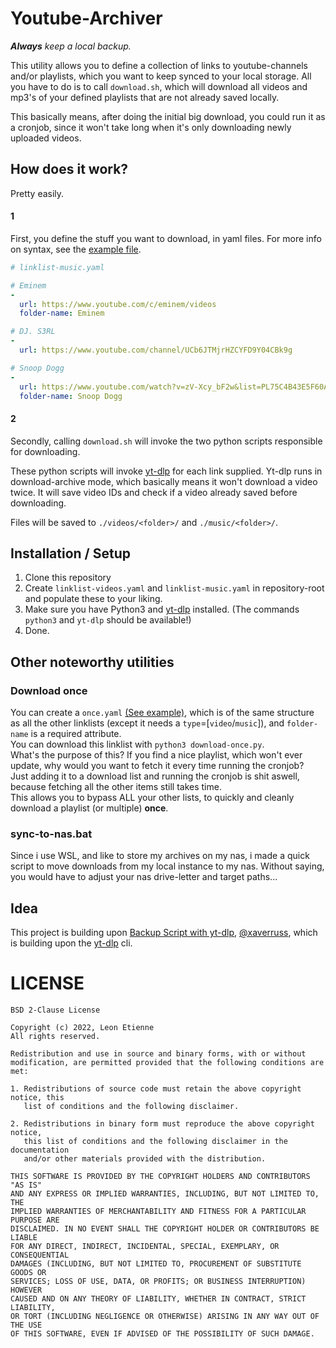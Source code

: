 # Youtube-Archiver
***Always** keep a local backup.*

This utility allows you to define a collection of links to youtube-channels and/or playlists, which you want to keep synced to your local storage.
All you have to do is to call `download.sh`, which will download all videos and mp3's of your defined playlists that are not already saved locally.

This basically means, after doing the initial big download, you could run it as a cronjob, since it won't take long when it's only downloading newly uploaded videos.

## How does it work?
Pretty easily.

#### 1
First, you define the stuff you want to download, in yaml files. For more info on syntax, see the [example file](https://github.com/Leonetienne/Youtube-Archiver/blob/master/linklist-example.yaml).
```yaml
# linklist-music.yaml

# Eminem
-
  url: https://www.youtube.com/c/eminem/videos
  folder-name: Eminem

# DJ. S3RL
-
  url: https://www.youtube.com/channel/UCb6JTMjrHZCYFD9Y04CBk9g

# Snoop Dogg
-
  url: https://www.youtube.com/watch?v=zV-Xcy_bF2w&list=PL75C4B43E5F60A82C
  folder-name: Snoop Dogg
```

#### 2
Secondly, calling `download.sh` will invoke the two python scripts responsible for downloading.

These python scripts will invoke [yt-dlp](https://github.com/yt-dlp/yt-dlp) for each link supplied. Yt-dlp runs in download-archive mode,
which basically means it won't download a video twice. It will save video IDs and check if a video already saved before downloading.

Files will be saved to `./videos/<folder>/` and `./music/<folder>/`.

## Installation / Setup
1) Clone this repository
2) Create `linklist-videos.yaml` and `linklist-music.yaml` in repository-root and populate these to your liking.
3) Make sure you have Python3 and [yt-dlp](https://github.com/yt-dlp/yt-dlp) installed. (The commands `python3` and `yt-dlp` should be available!)
4) Done.

## Other noteworthy utilities
### Download once
You can create a `once.yaml` [(See example)](https://github.com/Leonetienne/Youtube-Archiver/blob/master/once-example.yaml), which is of the same structure as all the other linklists (except it needs a `type`=[`video`/`music`]), and `folder-name` is a required attribute.  
You can download this linklist with `python3 download-once.py`.  
What's the purpose of this? If you find a nice playlist, which won't ever update, why would you want to fetch it every time running the cronjob?  
Just adding it to a download list and running the cronjob is shit aswell, because fetching all the other items still takes time.  
This allows you to bypass ALL your other lists, to quickly and cleanly download a playlist (or multiple) **once**.

### sync-to-nas.bat
Since i use WSL, and like to store my archives on my nas, i made a quick script to move downloads from my local instance to my nas.
Without saying, you would have to adjust your nas drive-letter and target paths...

## Idea
This project is building upon [Backup Script with yt-dlp](https://igel.hostedbymyself.de/s/C77Zj-PBL#), [@xaverruss](https://github.com/xaverruss), which is building upon the [yt-dlp](https://github.com/yt-dlp/yt-dlp) cli.

# LICENSE
```
BSD 2-Clause License

Copyright (c) 2022, Leon Etienne
All rights reserved.

Redistribution and use in source and binary forms, with or without
modification, are permitted provided that the following conditions are met:

1. Redistributions of source code must retain the above copyright notice, this
   list of conditions and the following disclaimer.

2. Redistributions in binary form must reproduce the above copyright notice,
   this list of conditions and the following disclaimer in the documentation
   and/or other materials provided with the distribution.

THIS SOFTWARE IS PROVIDED BY THE COPYRIGHT HOLDERS AND CONTRIBUTORS "AS IS"
AND ANY EXPRESS OR IMPLIED WARRANTIES, INCLUDING, BUT NOT LIMITED TO, THE
IMPLIED WARRANTIES OF MERCHANTABILITY AND FITNESS FOR A PARTICULAR PURPOSE ARE
DISCLAIMED. IN NO EVENT SHALL THE COPYRIGHT HOLDER OR CONTRIBUTORS BE LIABLE
FOR ANY DIRECT, INDIRECT, INCIDENTAL, SPECIAL, EXEMPLARY, OR CONSEQUENTIAL
DAMAGES (INCLUDING, BUT NOT LIMITED TO, PROCUREMENT OF SUBSTITUTE GOODS OR
SERVICES; LOSS OF USE, DATA, OR PROFITS; OR BUSINESS INTERRUPTION) HOWEVER
CAUSED AND ON ANY THEORY OF LIABILITY, WHETHER IN CONTRACT, STRICT LIABILITY,
OR TORT (INCLUDING NEGLIGENCE OR OTHERWISE) ARISING IN ANY WAY OUT OF THE USE
OF THIS SOFTWARE, EVEN IF ADVISED OF THE POSSIBILITY OF SUCH DAMAGE.
```
